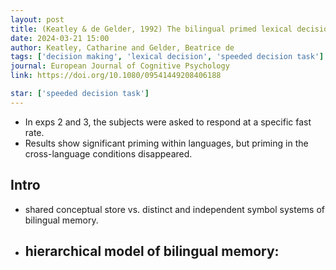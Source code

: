 ```yaml
---
layout: post
title: (Keatley & de Gelder, 1992) The bilingual primed lexical decision task - Cross-language priming disappears with speeded responses
date: 2024-03-21 15:00
author: Keatley, Catharine and Gelder, Beatrice de
tags: ['decision making', 'lexical decision', 'speeded decision task']
journal: European Journal of Cognitive Psychology
link: https://doi.org/10.1080/09541449208406188

star: ['speeded decision task']
---
```


- In exps 2 and 3, the subjects were asked to respond at a specific fast rate.
- Results show significant priming within languages, but priming in the cross-language conditions disappeared. 

## Intro

- shared conceptual store vs. distinct and independent symbol systems of bilingual memory.
- hierarchical model of bilingual memory:
    - 